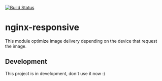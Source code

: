 
[![Build Status](https://travis-ci.org/jstuyck/nginx-responsive.svg?branch=master)](https://travis-ci.org/jstuyck/nginx-responsive)


# nginx-responsive

This module optimize image delivery depending on the device that request the image.

## Development 

This project is in development, don't use it now :)
